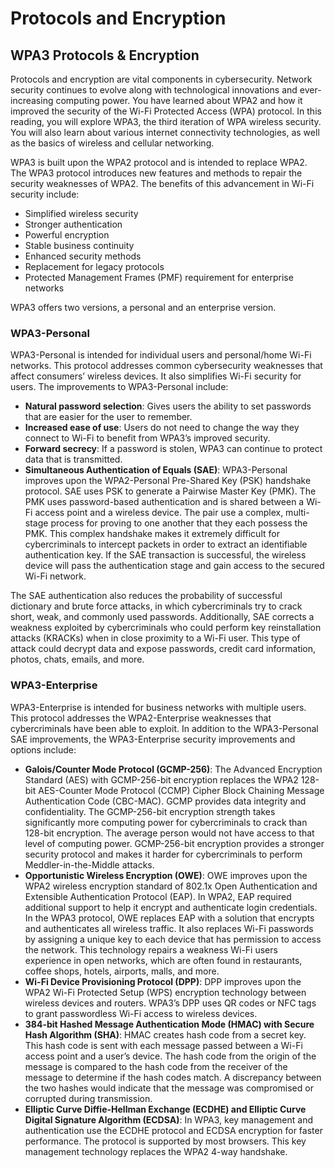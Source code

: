 # Protocols and Encryption

## WPA3 Protocols & Encryption 

Protocols and encryption are vital components in cybersecurity. Network security continues to evolve along with technological innovations and ever-increasing computing power. You have learned about WPA2 and how it improved the security of the Wi-Fi Protected Access (WPA) protocol. In this reading, you will explore WPA3, the third iteration of WPA wireless security. You will also learn about various internet connectivity technologies, as well as the basics of wireless and cellular networking.

WPA3 is built upon the WPA2 protocol and is intended to replace WPA2. The WPA3 protocol introduces new features and methods to repair the security weaknesses of WPA2. The benefits of this advancement in Wi-Fi security include:

- Simplified wireless security
- Stronger authentication 
- Powerful encryption 
- Stable business continuity
- Enhanced security methods
- Replacement for legacy protocols
- Protected Management Frames (PMF) requirement for enterprise networks

WPA3 offers two versions, a personal and an enterprise version.

### **WPA3-Personal** 

WPA3-Personal is intended for individual users and personal/home Wi-Fi networks. This protocol addresses common cybersecurity weaknesses that affect consumers’ wireless devices. It also simplifies Wi-Fi security for users. The improvements to WPA3-Personal include:

- **Natural password selection**: Gives users the ability to set passwords that are easier for the user to remember. 
- **Increased ease of use**: Users do not need to change the way they connect to Wi-Fi to benefit from WPA3’s improved security. 
- **Forward secrecy**: If a password is stolen, WPA3 can continue to protect data that is transmitted. 
- **Simultaneous Authentication of Equals (SAE)**: WPA3-Personal improves upon the WPA2-Personal Pre-Shared Key (PSK) handshake protocol. SAE uses PSK to generate a Pairwise Master Key (PMK). The PMK uses password-based authentication and is shared between a Wi-Fi access point and a wireless device. The pair use a complex, multi-stage process for proving to one another that they each possess the PMK. This complex handshake makes it extremely difficult for cybercriminals to intercept packets in order to extract an identifiable authentication key. If the SAE transaction is successful, the wireless device will pass the authentication stage and gain access to the secured Wi-Fi network. 

The SAE authentication also reduces the probability of successful dictionary and brute force attacks, in which cybercriminals try to crack short, weak, and commonly used passwords. Additionally, SAE corrects a weakness exploited by cybercriminals who could perform key reinstallation attacks (KRACKs) when in close proximity to a Wi-Fi user. This type of attack could decrypt data and expose passwords, credit card information, photos, chats, emails, and more.  

### **WPA3-Enterprise**

WPA3-Enterprise is intended for business networks with multiple users. This protocol addresses the WPA2-Enterprise weaknesses that cybercriminals have been able to exploit. In addition to the WPA3-Personal SAE improvements, the WPA3-Enterprise security improvements and options include: 

- **Galois/Counter Mode Protocol (GCMP-256)**: The Advanced Encryption Standard (AES) with GCMP-256-bit encryption replaces the WPA2 128-bit AES-Counter Mode Protocol (CCMP) Cipher Block Chaining Message Authentication Code (CBC-MAC). GCMP provides data integrity and confidentiality. The GCMP-256-bit encryption strength takes significantly more computing power for cybercriminals to crack than 128-bit encryption. The average person would not have access to that level of computing power. GCMP-256-bit encryption provides a stronger security protocol and makes it harder for cybercriminals to perform Meddler-in-the-Middle attacks. 
- **Opportunistic Wireless Encryption (OWE)**: OWE improves upon the WPA2 wireless encryption standard of 802.1x Open Authentication and Extensible Authentication Protocol (EAP). In WPA2, EAP required additional support to help it encrypt and authenticate login credentials. In the WPA3 protocol, OWE replaces EAP with a solution that encrypts and authenticates all wireless traffic. It also replaces Wi-Fi passwords by assigning a unique key to each device that has permission to access the network. This technology repairs a weakness Wi-Fi users experience in open networks, which are often found in restaurants, coffee shops, hotels, airports, malls, and more. 
- **Wi-Fi Device Provisioning Protocol (DPP)**: DPP improves upon the WPA2 Wi-Fi Protected Setup (WPS) encryption technology between wireless devices and routers. WPA3’s DPP uses QR codes or NFC tags to grant passwordless Wi-Fi access to wireless devices.
- **384-bit Hashed Message Authentication Mode (HMAC) with Secure Hash Algorithm (SHA)**: HMAC creates hash code from a secret key. This hash code is sent with each message passed between a Wi-Fi access point and a user’s device. The hash code from the origin of the message is compared to the hash code from the receiver of the message to determine if the hash codes match. A discrepancy between the two hashes would indicate that the message was compromised or corrupted during transmission.   
- **Elliptic Curve Diffie-Hellman Exchange (ECDHE) and Elliptic Curve Digital Signature Algorithm (ECDSA)**: In WPA3, key management and authentication use the ECDHE protocol and ECDSA encryption for faster performance. The protocol is supported by most browsers. This key management technology replaces the WPA2 4-way handshake.